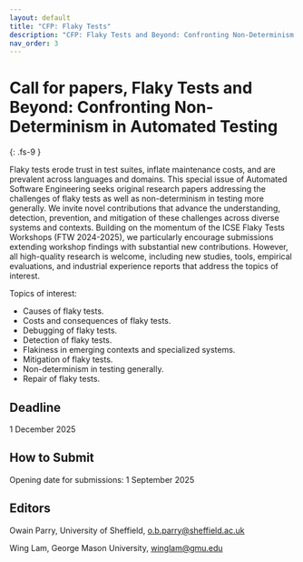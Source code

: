 ```yaml
---
layout: default
title: "CFP: Flaky Tests"
description: "CFP: Flaky Tests and Beyond: Confronting Non-Determinism in Automated Testing"
nav_order: 3
---
```


# Call for papers, Flaky Tests and Beyond: Confronting Non-Determinism in Automated Testing 
{: .fs-9 }

Flaky tests erode trust in test suites, inflate maintenance costs, and are prevalent across languages and domains. This special issue of Automated Software Engineering seeks original research papers addressing the challenges of flaky tests as well as non-determinism in testing more generally. We invite novel contributions that advance the understanding, detection, prevention, and mitigation of these challenges across diverse systems and contexts. Building on the momentum of the ICSE Flaky Tests Workshops (FTW 2024-2025), we particularly encourage submissions extending workshop findings with substantial new contributions. However, all high-quality research is welcome, including new studies, tools, empirical evaluations, and industrial experience reports that address the topics of interest.

Topics of interest:
- Causes of flaky tests.
- Costs and consequences of flaky tests.
- Debugging of flaky tests.
- Detection of flaky tests.
- Flakiness in emerging contexts and specialized systems.
- Mitigation of flaky tests.
- Non-determinism in testing generally.
- Repair of flaky tests.

## Deadline

1 December 2025

## How to Submit

Opening date for submissions: 1 September 2025


## Editors

Owain Parry, University of Sheffield, o.b.parry@sheffield.ac.uk

Wing Lam, George Mason University, winglam@gmu.edu

